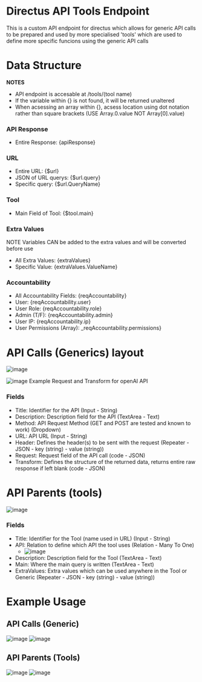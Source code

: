 # Directus API Tools Endpoint
This is a custom API endpoint for directus which allows for generic API calls to be prepared and used by more specialised 'tools' which are used to define more specific funcions using the generic API calls 

# Data Structure

**NOTES**
* API endpoint is accesable at /tools/(tool name)
* If the variable within {} is not found, it will be returned unaltered
* When acsessing an array within {}, acsess location using dot notation rather than square brackets (USE Array.0.value NOT Array[0].value) 

### API Response

* Entire Response: {apiResponse}

### URL

* Entire URL: {$url}
* JSON of URL querys: {$url.query}
* Specific query: {$url.QueryName}

### Tool

* Main Field of Tool: {$tool.main}

### Extra Values
NOTE Variables CAN be added to the extra values and will be converted before use

* All Extra Values: {extraValues}
* Specific Value: {extraValues.ValueName}

### Accountability

* All Accountability Fields: {reqAccountability}
* User: {reqAccountability.user}
* User Role: {reqAccountability.role}
* Admin (T/F): {reqAccountability.admin}
* User IP: {reqAccountability.ip}
* User Permissions (Array): _reqAccountability.permissions}

# API Calls (Generics) layout

![image](https://github.com/user-attachments/assets/03db4e5f-c8ed-4970-a04b-7bd27ffa641c)

![image](https://github.com/user-attachments/assets/3326ae5a-dda4-439c-a856-7fa5f43c6922)
Example Request and Transform for openAI API

### Fields

* Title: Identifier for the API (Input - String)
* Description: Description field for the API (TextArea - Text)
* Method: API Request Method (GET and POST are tested and known to work) (Dropdown)
* URL: API URL (Input - String)
* Header: Defines the header(s) to be sent with the request (Repeater - JSON - key (string) - value (string))
* Request: Request field of the API call (code - JSON)
* Transform: Defines the structure of the returned data, returns entire raw response if left blank (code - JSON)

# API Parents (tools)

![image](https://github.com/user-attachments/assets/4f0473eb-5111-47c3-874e-c05f37c6c0b2)

### Fields

* Title: Identifier for the Tool (name used in URL) (Input - String)
* API: Relation to define which API the tool uses (Relation - Many To One)
  * ![image](https://github.com/user-attachments/assets/cb855c46-006b-491b-bcd3-c9ffa425b90f)
* Description: Description field for the Tool (TextArea - Text)
* Main: Where the main query is written (TextArea - Text)
* ExtraValues: Extra values which can be used anywhere in the Tool or Generic (Repeater - JSON - key (string) - value (string))

# Example Usage
## API Calls (Generic)
![image](https://github.com/user-attachments/assets/1ac578da-3b5d-4ba8-acdd-254a51ba3fcb)
![image](https://github.com/user-attachments/assets/81c0ed12-1ba1-41bc-9313-79dccd926635)

## API Parents (Tools)
![image](https://github.com/user-attachments/assets/8aaaecb4-ec5f-4947-93e0-250d53f6b0cb)
![image](https://github.com/user-attachments/assets/d2cbc42e-ff27-409b-bf00-08370eb9198e)

